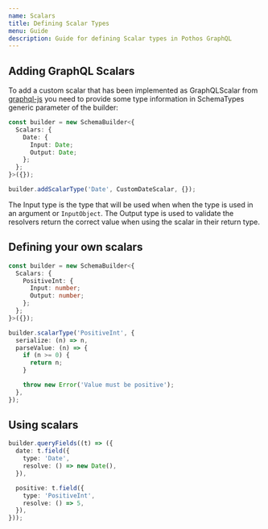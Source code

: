 ```yaml
---
name: Scalars
title: Defining Scalar Types
menu: Guide
description: Guide for defining Scalar types in Pothos GraphQL
---
```


## Adding GraphQL Scalars

To add a custom scalar that has been implemented as GraphQLScalar from
[graphql-js](https://github.com/graphql/graphql-js) you need to provide some type information in
SchemaTypes generic parameter of the builder:

```typescript
const builder = new SchemaBuilder<{
  Scalars: {
    Date: {
      Input: Date;
      Output: Date;
    };
  };
}>({});

builder.addScalarType('Date', CustomDateScalar, {});
```

The Input type is the type that will be used when when the type is used in an argument or
`InputObject`. The Output type is used to validate the resolvers return the correct value when using
the scalar in their return type.

## Defining your own scalars

```typescript
const builder = new SchemaBuilder<{
  Scalars: {
    PositiveInt: {
      Input: number;
      Output: number;
    };
  };
}>({});

builder.scalarType('PositiveInt', {
  serialize: (n) => n,
  parseValue: (n) => {
    if (n >= 0) {
      return n;
    }

    throw new Error('Value must be positive');
  },
});
```

## Using scalars

```typescript
builder.queryFields((t) => ({
  date: t.field({
    type: 'Date',
    resolve: () => new Date(),
  }),

  positive: t.field({
    type: 'PositiveInt',
    resolve: () => 5,
  }),
}));
```
